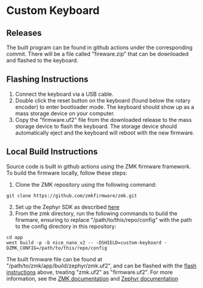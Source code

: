 # Custom Keyboard
## Releases
The built program can be found in github actions under the corresponding commit. There will be a file called "fireware.zip" that can be downloaded and flashed to the keyboard.
## Flashing Instructions
1. Connect the keyboard via a USB cable.
2. Double click the reset button on the keyboard (found below the rotary encoder) to enter bootloader mode. The keyboard should show up as a mass storage device on your computer.
3. Copy the "firmware.uf2" file from the downloaded release to the mass storage device to flash the keyboard. The storage device should automatically eject and the keyboard will reboot with the new firmware.
## Local Build Instructions
Source code is built in github actions using the ZMK firmware framework. To build the firmware locally, follow these steps:
1. Clone the ZMK repository using the following command:
```
git clone https://github.com/zmkfirmware/zmk.git
```
2. Set up the Zephyr SDK as described [here](https://docs.zephyrproject.org/3.5.0/develop/getting_started/index.html)
3. From the zmk directory, run the following commands to build the firwmare, ensuring to replace "/path/to/this/repo/config" with the path to the config directory in this repository:
```
cd app
west build -p -b nice_nano_v2 -- -DSHIELD=custom-keyboard -DZMK_CONFIG=/path/to/this/repo/config
```
The built firmware file can be found at "/path/to/zmk/app/build/zephyr/zmk.uf2", and can be flashed with the [flash instructions](#flashing-instructions) above, treating "zmk.uf2" as "firmware.uf2".
For more information, see the [ZMK documentation](https://zmk.dev/docs/development/local-toolchain/setup/native) and [Zephyr documentation](https://docs.zephyrproject.org/3.5.0/develop/getting_started/index.html) 
